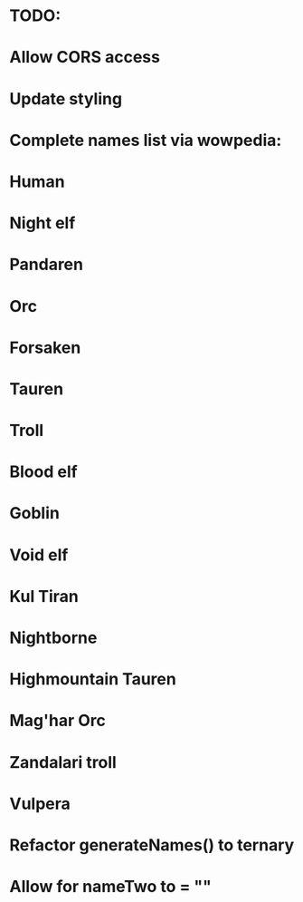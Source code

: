 # TODO: 
# Allow CORS access
# Update styling

# Complete names list via wowpedia:
  # Human
  # Night elf
  # Pandaren
  # Orc
  # Forsaken
  # Tauren
  # Troll
  # Blood elf
  # Goblin
  # Void elf
  # Kul Tiran
  # Nightborne
  # Highmountain Tauren
  # Mag'har Orc
  # Zandalari troll
  # Vulpera


# Refactor generateNames() to ternary
# Allow for nameTwo to = ""

